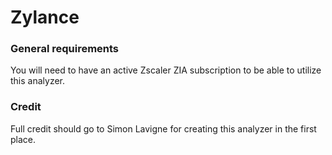 # Zylance 

### General requirements

You will need to have an active Zscaler ZIA subscription to be able to utilize this analyzer.

### Credit 

Full credit should go to Simon Lavigne for creating this analyzer in the first place.